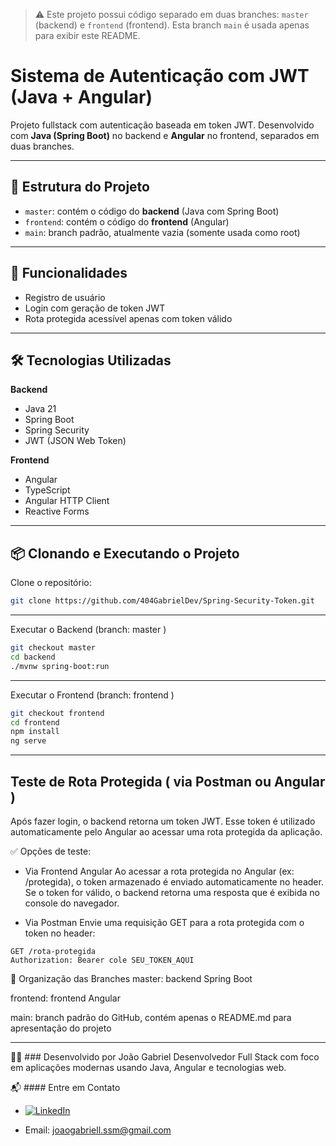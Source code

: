 > ⚠️ Este projeto possui código separado em duas branches: `master` (backend) e `frontend` (frontend). Esta branch `main` é usada apenas para exibir este README.

# Sistema de Autenticação com JWT (Java + Angular)

Projeto fullstack com autenticação baseada em token JWT. Desenvolvido com **Java (Spring Boot)** no backend e **Angular** no frontend, separados em duas branches.

---

## 🌿 Estrutura do Projeto

- `master`: contém o código do **backend** (Java com Spring Boot)
- `frontend`: contém o código do **frontend** (Angular)
- `main`: branch padrão, atualmente vazia (somente usada como root)

---

## 🚀 Funcionalidades

- Registro de usuário
- Login com geração de token JWT
- Rota protegida acessível apenas com token válido

---

## 🛠️ Tecnologias Utilizadas

**Backend**
- Java 21
- Spring Boot
- Spring Security
- JWT (JSON Web Token)

**Frontend**
- Angular
- TypeScript
- Angular HTTP Client
- Reactive Forms

---

## 📦 Clonando e Executando o Projeto

Clone o repositório:

```bash
git clone https://github.com/404GabrielDev/Spring-Security-Token.git
```
---

Executar o Backend (branch: master )
```bash
git checkout master
cd backend
./mvnw spring-boot:run
```

---

Executar o Frontend (branch: frontend )
```bash
git checkout frontend
cd frontend
npm install
ng serve
```
---


## Teste de Rota Protegida ( via Postman ou Angular )
Após fazer login, o backend retorna um token JWT. Esse token é utilizado automaticamente pelo Angular ao acessar uma rota protegida da aplicação.

✅ Opções de teste:
* Via Frontend Angular
Ao acessar a rota protegida no Angular (ex: /protegida), o token armazenado é enviado automaticamente no header.
Se o token for válido, o backend retorna uma resposta que é exibida no console do navegador.

* Via Postman
Envie uma requisição GET para a rota protegida com o token no header:
```
GET /rota-protegida
Authorization: Bearer cole SEU_TOKEN_AQUI
```



📁 Organização das Branches
master: backend Spring Boot

frontend: frontend Angular

main: branch padrão do GitHub, contém apenas o README.md para apresentação do projeto

---


👨‍💻 ### Desenvolvido por
João Gabriel
Desenvolvedor Full Stack com foco em aplicações modernas usando Java, Angular e tecnologias web.

📬 #### Entre em Contato

* [![LinkedIn](https://img.shields.io/badge/-LinkedIn-blue?logo=linkedin&style=flat-square)](https://www.linkedin.com/in/jo%C3%A3o-gabriel-s-0659702b3/)

* Email: joaogabriell.ssm@gmail.com


